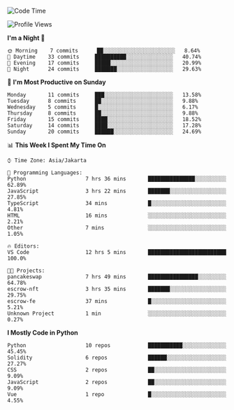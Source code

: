 <!--START_SECTION:waka-->
![Code Time](http://img.shields.io/badge/Code%20Time-1%2C152%20hrs%2057%20mins-blue)

![Profile Views](http://img.shields.io/badge/Profile%20Views-0-blue)

**I'm a Night 🦉** 

```text
🌞 Morning    7 commits      ██░░░░░░░░░░░░░░░░░░░░░░░   8.64% 
🌆 Daytime    33 commits     ██████████░░░░░░░░░░░░░░░   40.74% 
🌃 Evening    17 commits     █████░░░░░░░░░░░░░░░░░░░░   20.99% 
🌙 Night      24 commits     ███████░░░░░░░░░░░░░░░░░░   29.63%

```
📅 **I'm Most Productive on Sunday** 

```text
Monday       11 commits     ███░░░░░░░░░░░░░░░░░░░░░░   13.58% 
Tuesday      8 commits      ██░░░░░░░░░░░░░░░░░░░░░░░   9.88% 
Wednesday    5 commits      █░░░░░░░░░░░░░░░░░░░░░░░░   6.17% 
Thursday     8 commits      ██░░░░░░░░░░░░░░░░░░░░░░░   9.88% 
Friday       15 commits     ████░░░░░░░░░░░░░░░░░░░░░   18.52% 
Saturday     14 commits     ████░░░░░░░░░░░░░░░░░░░░░   17.28% 
Sunday       20 commits     ██████░░░░░░░░░░░░░░░░░░░   24.69%

```


📊 **This Week I Spent My Time On** 

```text
⌚︎ Time Zone: Asia/Jakarta

💬 Programming Languages: 
Python                   7 hrs 36 mins       ███████████████░░░░░░░░░░   62.89% 
JavaScript               3 hrs 22 mins       ███████░░░░░░░░░░░░░░░░░░   27.85% 
TypeScript               34 mins             █░░░░░░░░░░░░░░░░░░░░░░░░   4.81% 
HTML                     16 mins             ░░░░░░░░░░░░░░░░░░░░░░░░░   2.21% 
Other                    7 mins              ░░░░░░░░░░░░░░░░░░░░░░░░░   1.05%

🔥 Editors: 
VS Code                  12 hrs 5 mins       █████████████████████████   100.0%

🐱‍💻 Projects: 
pancakeswap              7 hrs 49 mins       ████████████████░░░░░░░░░   64.78% 
escrow-nft               3 hrs 35 mins       ███████░░░░░░░░░░░░░░░░░░   29.75% 
escrow-fe                37 mins             █░░░░░░░░░░░░░░░░░░░░░░░░   5.21% 
Unknown Project          1 min               ░░░░░░░░░░░░░░░░░░░░░░░░░   0.27%

```

**I Mostly Code in Python** 

```text
Python                   10 repos            ███████████░░░░░░░░░░░░░░   45.45% 
Solidity                 6 repos             ██████░░░░░░░░░░░░░░░░░░░   27.27% 
CSS                      2 repos             ██░░░░░░░░░░░░░░░░░░░░░░░   9.09% 
JavaScript               2 repos             ██░░░░░░░░░░░░░░░░░░░░░░░   9.09% 
Vue                      1 repo              █░░░░░░░░░░░░░░░░░░░░░░░░   4.55%

```



<!--END_SECTION:waka-->
